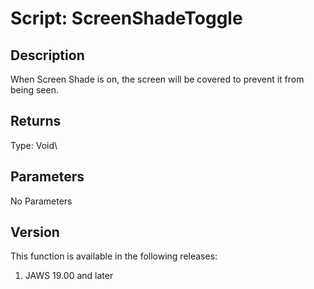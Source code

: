 # Script: ScreenShadeToggle

## Description

When Screen Shade is on, the screen will be covered to prevent it from
being seen.

## Returns

Type: Void\

## Parameters

No Parameters

## Version

This function is available in the following releases:

1.  JAWS 19.00 and later
